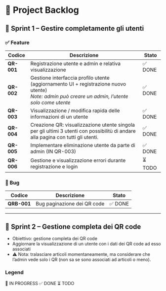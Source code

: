 # 📌 Project Backlog

## 🏃 Sprint 1 – Gestire completamente gli utenti

### ✅ Feature


| Codice     | Descrizione                                                                                                                                                 | Stato          |
| ---------- | ----------------------------------------------------------------------------------------------------------------------------------------------------------- | -------------- |
| **QR-001** | Registrazione utente e admin e relativa visualizzazione                                                                                                     | ✅ DONE        |
| **QR-002** | Gestione interfaccia profilo utente<br /> (aggiornamento UI + registrazione nuovo utente)<br>_Note: admin può creare un admin, l’utente solo come utente_ | ✅ DONE        |
| **QR-003** | Visualizzazione / modifica rapida delle informazioni di un utente                                                                                           | ✅ DONE        |
| **QR-004** | Creazione QR: visualizzazione utente singola per gli ultimi 3 utenti con possibilitù di andare alla pagina con tutti gli utenti.                           | ✅ DONE |
| **QR-005** | Implementare eliminazione utente da parte di admin (IN QR-003)                                                                                              | ✅ DONE        |
| **QR-006** | Gestione e visualizzazione errori durante registrazione e login                                                                                             | ⏳ TODO        |

### 🐞 Bug


| Codice      | Descrizione                 | Stato   |
| ----------- | --------------------------- | ------- |
| **QRB-001** | Bug paginazione dei QR code | ✅ DONE |

---

## 🏃 Sprint 2 – Gestione completa dei QR code

- Obiettivo: gestione completa dei QR code
- Aggiornare la visualizzazione di un utente con i dati dei QR code ad esso associati
- ⚠️ Nota: tralasciare articoli momentaneamente, ma considerare che l’admin vede solo i QR (non sa se sono associati ad articoli o meno).


### Legend

🔄 IN PROGRESS
✅ DONE
⏳ TODO  